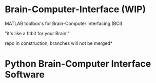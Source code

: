 # Brain-Computer-Interface (WIP)
MATLAB toolbox's for Brain-Computer Interfacing (BCI) 

"it's like a fitbit for your Brain!"

repo in construction, branches will not be merged*

# Python Brain-Computer Interface Software

